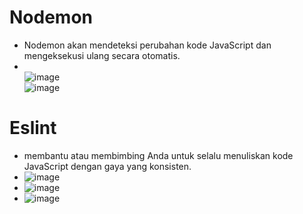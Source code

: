 # Nodemon
- Nodemon akan mendeteksi perubahan kode JavaScript dan mengeksekusi ulang secara otomatis.
- <br>![image](https://user-images.githubusercontent.com/85721388/226082212-f3d3f985-dd3d-4ffb-8330-42d660255c5c.png)
  <br>![image](https://user-images.githubusercontent.com/85721388/226082227-1278ae62-6043-4b00-9660-dc84fc35fb7d.png)

# Eslint
- membantu atau membimbing Anda untuk selalu menuliskan kode JavaScript dengan gaya yang konsisten.
- ![image](https://user-images.githubusercontent.com/85721388/226082267-3e6dba31-5852-4422-aa3e-33351167c7fb.png)
- ![image](https://user-images.githubusercontent.com/85721388/226082279-c2c4d8c9-bc3a-4d25-9a0f-83bf18adbd5b.png)
- ![image](https://user-images.githubusercontent.com/85721388/226082296-d0687214-b374-48b9-a045-6a8e4c33e9ad.png)


